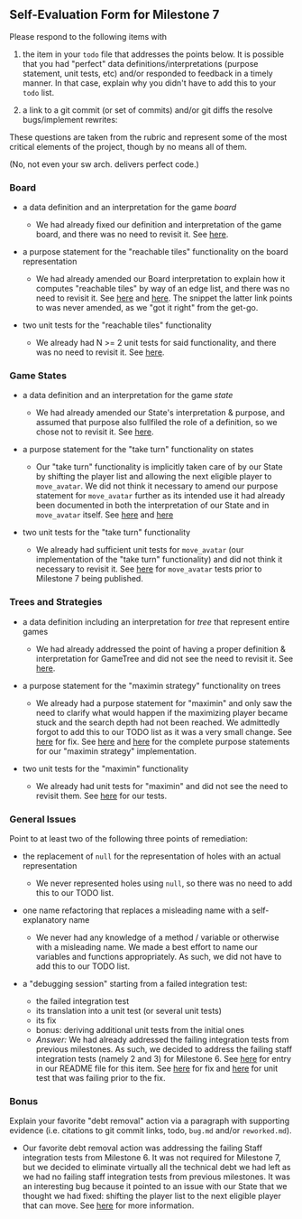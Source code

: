 ## Self-Evaluation Form for Milestone 7

Please respond to the following items with

1. the item in your `todo` file that addresses the points below.
    It is possible that you had "perfect" data definitions/interpretations
    (purpose statement, unit tests, etc) and/or responded to feedback in a 
    timely manner. In that case, explain why you didn't have to add this to
    your `todo` list.

2. a link to a git commit (or set of commits) and/or git diffs the resolve
   bugs/implement rewrites: 

These questions are taken from the rubric and represent some of the most
critical elements of the project, though by no means all of them.

(No, not even your sw arch. delivers perfect code.)

### Board

- a data definition and an interpretation for the game _board_
    - We had already fixed our definition and interpretation of the game board, and there was no need to revisit it. See [here](https://github.ccs.neu.edu/CS4500-F20/quintana/commit/3744c1375e3b654b8b854e01b2eeb5e3fe90ea39#diff-a2e5e9a5574dc815c4a99949d621cf78).

- a purpose statement for the "reachable tiles" functionality on the board representation
    - We had already amended our Board interpretation to explain how it computes "reachable tiles" by way of an edge list, and there was no need to revisit it. See [here](https://github.ccs.neu.edu/CS4500-F20/quintana/commit/3744c1375e3b654b8b854e01b2eeb5e3fe90ea39#diff-a2e5e9a5574dc815c4a99949d621cf78R36-R40) and [here](https://github.ccs.neu.edu/CS4500-F20/quintana/blob/3744c1375e3b654b8b854e01b2eeb5e3fe90ea39/Fish/Common/board.py#L396-L409). The snippet the latter link points to was never amended, as we "got it right" from the get-go.

- two unit tests for the "reachable tiles" functionality
    - We already had N >= 2 unit tests for said functionality, and there was no need to revisit it. See [here](https://github.ccs.neu.edu/CS4500-F20/quintana/blob/3744c1375e3b654b8b854e01b2eeb5e3fe90ea39/Fish/Common/tests/board_tests.py#L237-L427).


### Game States 


- a data definition and an interpretation for the game _state_
    - We had already amended our State's interpretation & purpose, and assumed that purpose also fullfiled the role of a definition, so we chose not to revisit it. See [here](https://github.ccs.neu.edu/CS4500-F20/quintana/commit/3744c1375e3b654b8b854e01b2eeb5e3fe90ea39#diff-3c0c742881289081d1c3cfb361c6da0eR22-R44).

- a purpose statement for the "take turn" functionality on states
    - Our "take turn" functionality is implicitly taken care of by our State by shifting the player list and allowing the next eligible player to `move_avatar`. We did not think it necessary to amend our purpose statement for `move_avatar` further as its intended use it had already been documented in both the interpretation of our State and in `move_avatar` itself. See [here](https://github.ccs.neu.edu/CS4500-F20/quintana/commit/3744c1375e3b654b8b854e01b2eeb5e3fe90ea39#diff-3c0c742881289081d1c3cfb361c6da0eR34-R40) and [here](https://github.ccs.neu.edu/CS4500-F20/quintana/commit/d4cfe7e40a62c1aac09f70df53e1d6349f41b63e#diff-8b59c1ced5e1a2b96a91913cb360a99cR239-R242)

- two unit tests for the "take turn" functionality 
    - We already had sufficient unit tests for `move_avatar` (our implementation of the "take turn" functionality) and did not think it necessary to revisit it. See [here](https://github.ccs.neu.edu/CS4500-F20/quintana/blob/52437902b5505416e36fa8af1d242477a6e557f5/Fish/Common/tests/state_tests.py#L279-L514) for `move_avatar` tests prior to Milestone 7 being published. 

### Trees and Strategies


- a data definition including an interpretation for _tree_ that represent entire games
    - We had already addressed the point of having a proper definition & interpretation for GameTree and did not see the need to revisit it. See [here](https://github.ccs.neu.edu/CS4500-F20/quintana/commit/3744c1375e3b654b8b854e01b2eeb5e3fe90ea39#diff-a2b85550c39cc14472cf741196ccb390R10-R19).

- a purpose statement for the "maximin strategy" functionality on trees
    - We already had a purpose statement for "maximin" and only saw the need to clarify what would happen if the maximizing player became stuck and the search depth had not been reached. We admittedly forgot to add this to our TODO list as it was a very small change. See [here](https://github.ccs.neu.edu/CS4500-F20/quintana/commit/61981ac2ec08e44f119f4b0beb25817545bf3c0a#diff-8668b6307021688899b1d56141354730R73-R118) for fix. See [here](https://github.ccs.neu.edu/CS4500-F20/quintana/blob/master/Fish/Player/strategy.py#L105-L119) and [here](https://github.ccs.neu.edu/CS4500-F20/quintana/blob/master/Fish/Player/strategy.py#L69-L78) for the complete purpose statements for our "maximin strategy" implementation.

- two unit tests for the "maximin" functionality 
    - We already had unit tests for "maximin" and did not see the need to revisit them. See [here](https://github.ccs.neu.edu/CS4500-F20/quintana/blob/master/Fish/Player/Other/tests/strategy_tests.py#L196-L285) for our tests.

### General Issues

Point to at least two of the following three points of remediation: 


- the replacement of `null` for the representation of holes with an actual representation 
    - We never represented holes using `null`, so there was no need to add this to our TODO list.

- one name refactoring that replaces a misleading name with a self-explanatory name
    - We never had any knowledge of a method / variable or otherwise with a misleading name. We made a best effort to name our variables and functions appropriately. As such, we did not have to add this to our TODO list.

- a "debugging session" starting from a failed integration test:
  - the failed integration test
  - its translation into a unit test (or several unit tests)
  - its fix
  - bonus: deriving additional unit tests from the initial ones 
  - *Answer:* We had already addressed the failing integration tests from previous milestones. As such, we decided to address the failing staff integration tests (namely 2 and 3) for Milestone 6. See [here](https://github.ccs.neu.edu/CS4500-F20/quintana/blame/9981d988be3aa1b66594cae83d8beae39509b2b7/7/todo.md#L4) for entry in our README file for this item. See [here](https://github.ccs.neu.edu/CS4500-F20/quintana/commit/8640d11096bace47f44a638e6416aa3ad84ec46f#diff-3c0c742881289081d1c3cfb361c6da0eR351-R362) for fix and [here](https://github.ccs.neu.edu/CS4500-F20/quintana/commit/8640d11096bace47f44a638e6416aa3ad84ec46f#diff-8c70528cbfd7d4467390cc3e36673746R826-R870) for unit test that was failing prior to the fix.


### Bonus

Explain your favorite "debt removal" action via a paragraph with
supporting evidence (i.e. citations to git commit links, todo, `bug.md`
and/or `reworked.md`).

- Our favorite debt removal action was addressing the failing Staff integration tests from Milestone 6. It was not required for Milestone 7, but we decided to eliminate virtually all the technical debt we had left as we had no failing staff integration tests from previous milestones. It was an interesting bug because it pointed to an issue with our State that we thought we had fixed: shifting the player list to the next eligible player that can move. See [here](https://github.ccs.neu.edu/CS4500-F20/quintana/blame/master/7/bugs.md#L1-L10) for more information.


